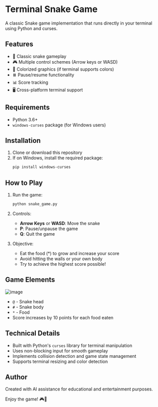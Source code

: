 # Terminal Snake Game

A classic Snake game implementation that runs directly in your terminal using Python and curses.

## Features

- 🐍 Classic snake gameplay
- 🎮 Multiple control schemes (Arrow keys or WASD)
- 🎨 Colorized graphics (if terminal supports colors)
- ⏸️ Pause/resume functionality
- 📊 Score tracking
- 🖥️ Cross-platform terminal support

## Requirements

- Python 3.6+
- `windows-curses` package (for Windows users)

## Installation

1. Clone or download this repository
2. If on Windows, install the required package:
   ```bash
   pip install windows-curses
   ```

## How to Play

1. Run the game:
   ```bash
   python snake_game.py
   ```

2. Controls:
   - **Arrow Keys** or **WASD**: Move the snake
   - **P**: Pause/unpause the game
   - **Q**: Quit the game

3. Objective:
   - Eat the food (*) to grow and increase your score
   - Avoid hitting the walls or your own body
   - Try to achieve the highest score possible!

## Game Elements
![image](https://github.com/user-attachments/assets/8f1f0814-7da5-406f-9064-1e6f03543321)

- `@` - Snake head
- `#` - Snake body
- `*` - Food
- Score increases by 10 points for each food eaten

## Technical Details

- Built with Python's `curses` library for terminal manipulation
- Uses non-blocking input for smooth gameplay
- Implements collision detection and game state management
- Supports terminal resizing and color detection

## Author

Created with AI assistance for educational and entertainment purposes.

Enjoy the game! 🎮🐍
